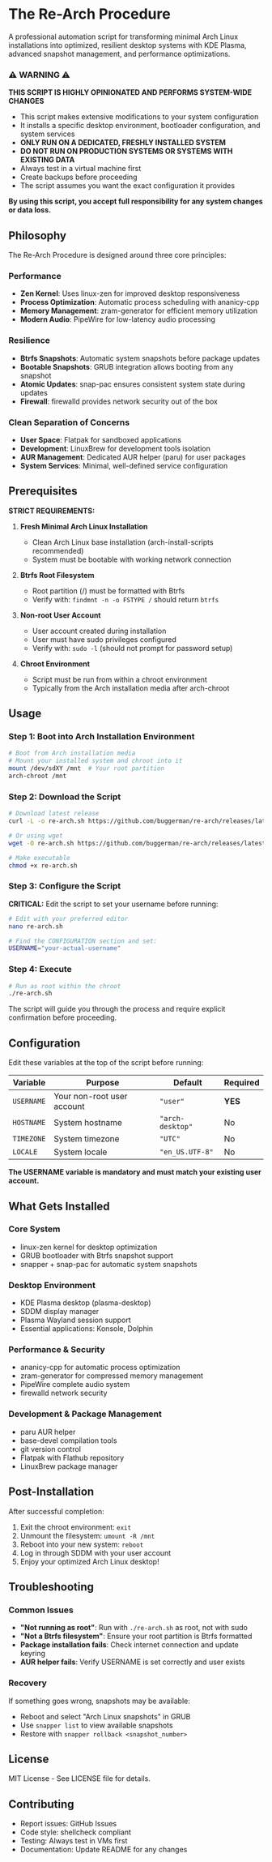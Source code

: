 # The Re-Arch Procedure

A professional automation script for transforming minimal Arch Linux installations into optimized, resilient desktop systems with KDE Plasma, advanced snapshot management, and performance optimizations.

### ⚠️ WARNING ⚠️

**THIS SCRIPT IS HIGHLY OPINIONATED AND PERFORMS SYSTEM-WIDE CHANGES**

- This script makes extensive modifications to your system configuration
- It installs a specific desktop environment, bootloader configuration, and system services
- **ONLY RUN ON A DEDICATED, FRESHLY INSTALLED SYSTEM**
- **DO NOT RUN ON PRODUCTION SYSTEMS OR SYSTEMS WITH EXISTING DATA**
- Always test in a virtual machine first
- Create backups before proceeding
- The script assumes you want the exact configuration it provides

**By using this script, you accept full responsibility for any system changes or data loss.**

## Philosophy

The Re-Arch Procedure is designed around three core principles:

### Performance
- **Zen Kernel**: Uses linux-zen for improved desktop responsiveness
- **Process Optimization**: Automatic process scheduling with ananicy-cpp
- **Memory Management**: zram-generator for efficient memory utilization
- **Modern Audio**: PipeWire for low-latency audio processing

### Resilience
- **Btrfs Snapshots**: Automatic system snapshots before package updates
- **Bootable Snapshots**: GRUB integration allows booting from any snapshot
- **Atomic Updates**: snap-pac ensures consistent system state during updates
- **Firewall**: firewalld provides network security out of the box

### Clean Separation of Concerns
- **User Space**: Flatpak for sandboxed applications
- **Development**: LinuxBrew for development tools isolation
- **AUR Management**: Dedicated AUR helper (paru) for user packages
- **System Services**: Minimal, well-defined service configuration

## Prerequisites

**STRICT REQUIREMENTS:**

1. **Fresh Minimal Arch Linux Installation**
   - Clean Arch Linux base installation (arch-install-scripts recommended)
   - System must be bootable with working network connection

2. **Btrfs Root Filesystem**
   - Root partition (/) must be formatted with Btrfs
   - Verify with: `findmnt -n -o FSTYPE /` should return `btrfs`

3. **Non-root User Account**
   - User account created during installation
   - User must have sudo privileges configured
   - Verify with: `sudo -l` (should not prompt for password setup)

4. **Chroot Environment**
   - Script must be run from within a chroot environment
   - Typically from the Arch installation media after arch-chroot

## Usage

### Step 1: Boot into Arch Installation Environment
```bash
# Boot from Arch installation media
# Mount your installed system and chroot into it
mount /dev/sdXY /mnt  # Your root partition
arch-chroot /mnt
```

### Step 2: Download the Script
```bash
# Download latest release
curl -L -o re-arch.sh https://github.com/buggerman/re-arch/releases/latest/download/re-arch.sh

# Or using wget
wget -O re-arch.sh https://github.com/buggerman/re-arch/releases/latest/download/re-arch.sh

# Make executable
chmod +x re-arch.sh
```

### Step 3: Configure the Script
**CRITICAL:** Edit the script to set your username before running:

```bash
# Edit with your preferred editor
nano re-arch.sh

# Find the CONFIGURATION section and set:
USERNAME="your-actual-username"
```

### Step 4: Execute
```bash
# Run as root within the chroot
./re-arch.sh
```

The script will guide you through the process and require explicit confirmation before proceeding.

## Configuration

Edit these variables at the top of the script before running:

| Variable | Purpose | Default | Required |
|----------|---------|---------|----------|
| `USERNAME` | Your non-root user account | `"user"` | **YES** |
| `HOSTNAME` | System hostname | `"arch-desktop"` | No |
| `TIMEZONE` | System timezone | `"UTC"` | No |
| `LOCALE` | System locale | `"en_US.UTF-8"` | No |

**The USERNAME variable is mandatory and must match your existing user account.**

## What Gets Installed

### Core System
- linux-zen kernel for desktop optimization
- GRUB bootloader with Btrfs snapshot support
- snapper + snap-pac for automatic system snapshots

### Desktop Environment
- KDE Plasma desktop (plasma-desktop)
- SDDM display manager
- Plasma Wayland session support
- Essential applications: Konsole, Dolphin

### Performance & Security
- ananicy-cpp for automatic process optimization
- zram-generator for compressed memory management
- PipeWire complete audio system
- firewalld network security

### Development & Package Management
- paru AUR helper
- base-devel compilation tools
- git version control
- Flatpak with Flathub repository
- LinuxBrew package manager

## Post-Installation

After successful completion:
1. Exit the chroot environment: `exit`
2. Unmount the filesystem: `umount -R /mnt`
3. Reboot into your new system: `reboot`
4. Log in through SDDM with your user account
5. Enjoy your optimized Arch Linux desktop!

## Troubleshooting

### Common Issues
- **"Not running as root"**: Run with `./re-arch.sh` as root, not with sudo
- **"Not a Btrfs filesystem"**: Ensure your root partition is Btrfs formatted
- **Package installation fails**: Check internet connection and update keyring
- **AUR helper fails**: Verify USERNAME is set correctly and user exists

### Recovery
If something goes wrong, snapshots may be available:
- Reboot and select "Arch Linux snapshots" in GRUB
- Use `snapper list` to view available snapshots
- Restore with `snapper rollback <snapshot_number>`

## License

MIT License - See LICENSE file for details.

## Contributing

- Report issues: GitHub Issues
- Code style: shellcheck compliant
- Testing: Always test in VMs first
- Documentation: Update README for any changes